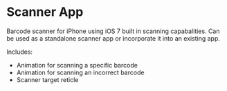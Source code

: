 Scanner App
=============

Barcode scanner for iPhone using iOS 7 built in scanning capabalities. Can be used as a standalone scanner app or incorporate it into an existing app.

Includes:
- Animation for scanning a specific barcode
- Animation for scanning an incorrect barcode
- Scanner target reticle
